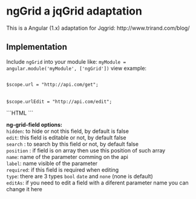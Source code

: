 <h1>ngGrid a jqGrid adaptation</h1>
This is a Angular (1.x) adaptation for Jqgrid:  http://www.trirand.com/blog/

<h2>Implementation</h2>
Include <code>ngGrid</code> into your module like:
<code>myModule = angular.module('myModule', ['ngGrid'])</code>
view example:
<p>
<code>
$scope.url = "http://api.com/get";
</code>
<br>
<code>
$scope.urlEdit = "http://api.com/edit";
</code>
</p>
```HTML
<ng-grid add url="url" edit="urlEdit" delete table-class="table">
  <ng-grid-field name="id_user" label="ID" hidden edit search></ng-grid-field>
</ng-grid>
```

<strong>ng-grid-field options:</strong><br>
<code>hidden</code>: to hide or not this field, by default is false<br>
<code>edit</code>: this field is editable or not, by default false<br>
<code>search</code> : to search by this field or not, by default false<br>
<code>position</code> : if field is on array then use this position of such array<br>
<code>name</code>: name of the parameter comming on the api<br>
<code>label</code>: name visible of the parameter<br>
<code>required</code>: if this field is required when editing<br>
<code>type</code>: there are 3 types <code>bool</code> <code>date</code> and <code>none</code> (none is default)<br> <code>editAs</code>: if you need to edit a field with a diferent parameter name you can change it here
